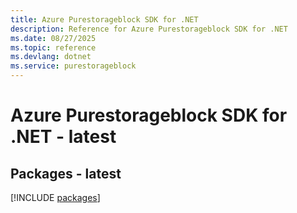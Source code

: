 ```yaml
---
title: Azure Purestorageblock SDK for .NET
description: Reference for Azure Purestorageblock SDK for .NET
ms.date: 08/27/2025
ms.topic: reference
ms.devlang: dotnet
ms.service: purestorageblock
---
```

# Azure Purestorageblock SDK for .NET - latest
## Packages - latest
[!INCLUDE [packages](purestorageblock-index.md)]